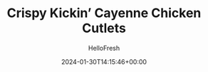 ---
draft: true # Use this only for setting draft status
hidden: false # Use this to hide unwanted recipes
slug: # <post-title>
title: 'Crispy Kickin’ Cayenne Chicken Cutlets'
description: "Our chefs take the beloved sporting event staple, Buffalo wings, from messy app to epic weeknight dinner this week. Chicken is coated in a cheesy, Frank’s Red Hot–spiced panko mixture, roasted to juicy, crunchy perfection, drizzled with creamy Buffalo-style sauce, and a bit of honey. Oh, and did we mention there are buttery roasted carrots and scallion mashed potatoes on the side?! Yeah, it’s safe to say this dish is a slam dunk/home run/touchdown!"
image: https://img.hellofresh.com/f_auto,fl_lossy,q_auto,w_1200/hellofresh_s3/image/647f3e3302d358ae80bae3c4-250d6b1a.jpg
date: 2024-01-30T14:15:46+00:00
author: HelloFresh

tags: ['Spicy']
categories: "main course"
cuisines: "American"
allergens: ['Milk', 'Wheat']

calories: 760
preptime: ['30 minutes', '5 minutes']
cooktime: # 180 = 3 Hours | In minutes
totaltime: PT30M
servings: 2

links:
  - description: "Our chefs take the beloved sporting event staple, Buffalo wings, from messy app to epic weeknight dinner this week. Chicken is coated in a cheesy, Frank’s Red Hot–spiced panko mixture, roasted to juicy, crunchy perfection, drizzled with creamy Buffalo-style sauce, and a bit of honey. Oh, and did we mention there are buttery roasted carrots and scallion mashed potatoes on the side?! Yeah, it’s safe to say this dish is a slam dunk/home run/touchdown!"
    website: https://www.hellofresh.com/recipes/crispy-kickin-cayenne-chicken-cutlets-65a55361ee7b8a986cc216c2
    image: https://img.hellofresh.com/f_auto,fl_lossy,q_auto,w_1200/hellofresh_s3/image/647f3e3302d358ae80bae3c4-250d6b1a.jpg
 
weight: # 1 | You can add weight to some posts to override the default sorting (date descending)

comments: false # Keep False

ingredients: ['12 ounce Carrots', '2 unit Scallions', '3 tablespoon Sour Cream', "¼ ounce Frank's Seasoning Blend", '¼ cup Panko Breadcrumbs', '¼ cup Monterey Jack Cheese', '10 ounce Chicken Cutlets', '12 ounce Potatoes', '2 teaspoon Honey', ' Salt', ' Pepper', '3 teaspoon Cooking Oil', '3 tablespoon Butter']

instructionTitles: ['Prep & Make Sauce', 'Mix Panko', 'Make Mashed Potatoes', 'Roast Carrots', 'Coat & Roast Chicken', 'Finish & Serve']
instructions: ['• Adjust rack to top position (top and middle positions for 4 servings) and preheat oven to 425 degrees. Wash and dry produce. • Trim, peel, and cut carrots on a diagonal into ½-inch-thick pieces. Trim and thinly slice scallions, separating whites from greens. • In a small bowl, combine half the sour cream, ½ tsp Frank’s Seasoning Blend (1 tsp for 4), and a big pinch of salt. (Be sure to measure the Frank’s Seasoning— you’ll use the rest in the next step.) Stir in water 1 tsp at a time until mixture reaches a drizzling consistency.', '• Place 1 TBSP butter (2 TBSP for 4 servings) in a medium microwave-safe bowl; microwave until melted, 30-45 seconds. • Stir in panko, Monterey Jack, remaining Frank’s Seasoning Blend, and a big pinch of salt and pepper.', '• Dice potatoes into ½-inch pieces. Place in a medium pot with enough salted water to cover by 2 inches. Bring to a boil; cook until tender, 15-20 minutes. Reserve ½ cup potato cooking liquid, then drain. • Heat a drizzle of oil and scallion whites in empty pot over low heat; cook until softened, 1 minute. Return potatoes to pot; mash with remaining sour cream and 1 TBSP butter (2 TBSP for 4 servings) until smooth and creamy, adding splashes of reserved potato cooking liquid as needed. Season with salt and pepper. Keep covered off heat until ready to serve.', '• While potatoes cook, lightly oil a baking sheet. • Toss carrots on one side of sheet with a drizzle of oil, salt, and pepper (for 4 servings, spread out across entire sheet). Roast on top rack for 5 minutes (you’ll add the chicken to the baking sheet then).', '• Meanwhile, pat chicken* dry with paper towels and season with salt and pepper. Mound tops of chicken with panko mixture, pressing firmly to adhere (no need to coat undersides). • Once carrots have roasted 5 minutes, remove sheet from oven. Carefully place chicken, coated sides up, on empty side. (For 4 servings, leave carrots roasting; roast chicken on a second oiled sheet on middle rack.) • Roast on top rack until chicken is golden brown and cooked through and carrots are tender, 15-18 minutes.', '• Carefully transfer roasted carrots to a large bowl; add 1 TBSP butter and toss until melted. • Divide carrots, mashed potatoes, and chicken between plates. Drizzle chicken with creamy Buffalo sauce and honey (or serve on the side for dipping). Garnish potatoes and chicken with scallion greens and serve. Chicken is fully cooked when internal temperature reaches 165°.']
---
